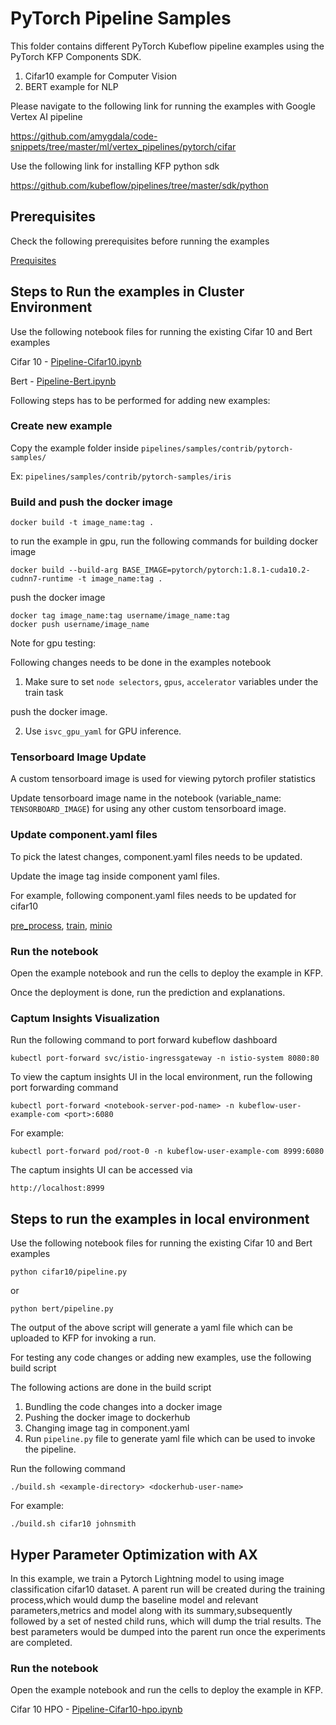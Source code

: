 # PyTorch Pipeline Samples

This folder contains different PyTorch Kubeflow pipeline examples using the PyTorch KFP Components SDK.

1. Cifar10 example for Computer Vision
2. BERT example for NLP

Please navigate to the following link for running the examples with Google Vertex AI pipeline

https://github.com/amygdala/code-snippets/tree/master/ml/vertex_pipelines/pytorch/cifar

Use the following link for installing KFP python sdk

https://github.com/kubeflow/pipelines/tree/master/sdk/python

## Prerequisites

Check the following prerequisites before running the examples

[Prequisites](prerequisites.md)

## Steps to Run the examples in Cluster Environment

Use the following notebook files for running the existing Cifar 10 and Bert examples

Cifar 10 - [Pipeline-Cifar10.ipynb](Pipeline-Cifar10.ipynb)

Bert - [Pipeline-Bert.ipynb](Pipeline-Bert.ipynb)

Following steps has to be performed for adding new examples:

### Create new example

Copy the example folder inside `pipelines/samples/contrib/pytorch-samples/`

Ex: `pipelines/samples/contrib/pytorch-samples/iris`

### Build and push the docker image
```
docker build -t image_name:tag .
```

to run the example in gpu, run the following commands for building docker image

```
docker build --build-arg BASE_IMAGE=pytorch/pytorch:1.8.1-cuda10.2-cudnn7-runtime -t image_name:tag .
```

push the docker image

```
docker tag image_name:tag username/image_name:tag
docker push username/image_name
```

Note for gpu testing:

Following changes needs to be done in the examples notebook

1. Make sure to set `node selectors`, `gpus`, `accelerator` variables under the train task

push the docker image.

2. Use `isvc_gpu_yaml` for GPU inference.

### Tensorboard Image Update

A custom tensorboard image is used for viewing pytorch profiler statistics

Update tensorboard image name in the notebook (variable_name: `TENSORBOARD_IMAGE`) for using any other custom tensorboard image.

### Update component.yaml files

To pick the latest changes, component.yaml files needs to be updated.

Update the image tag inside component yaml files.

For example, following component.yaml files needs to be updated for cifar10

[pre_process](cifar10/yaml/pre_process/component.yaml), [train](cifar10/yaml/train/component.yaml), [minio](common/minio/component.yaml)

### Run the notebook

Open the example notebook and run the cells to deploy the example in KFP.

Once the deployment is done, run the prediction and explanations.


### Captum Insights Visualization

Run the following command to port forward kubeflow dashboard

```
kubectl port-forward svc/istio-ingressgateway -n istio-system 8080:80
```

To view the captum insights UI in the local environment, run the following port forwarding command

```
kubectl port-forward <notebook-server-pod-name> -n kubeflow-user-example-com <port>:6080
```

For example:

```
kubectl port-forward pod/root-0 -n kubeflow-user-example-com 8999:6080
```

The captum insights UI can be accessed via

```
http://localhost:8999
```



## Steps to run the examples in local environment

Use the following notebook files for running the existing Cifar 10 and Bert examples

`python cifar10/pipeline.py`

or

`python bert/pipeline.py`

The output of the above script will generate a yaml file which can be uploaded to KFP for invoking a run.


For testing any code changes or adding new examples, use the following build script 

The following actions are done in the build script

1. Bundling the code changes into a docker image
2. Pushing the docker image to dockerhub
3. Changing image tag in component.yaml
4. Run `pipeline.py` file to generate yaml file which can be used to invoke the pipeline.

Run the following command

`./build.sh <example-directory> <dockerhub-user-name>`

For example:

`./build.sh cifar10 johnsmith` 

## Hyper Parameter Optimization with AX

In this example, we train a Pytorch Lightning model to using image classification cifar10 dataset. A parent run will be created during the training process,which would dump the baseline model and relevant parameters,metrics and model along with its summary,subsequently followed by a set of nested child runs, which will dump the trial results. The best parameters would be dumped into the parent run once the experiments are completed.

### Run the notebook

Open the example notebook and run the cells to deploy the example in KFP.

Cifar 10 HPO - [Pipeline-Cifar10-hpo.ipynb](Pipeline-Cifar10-hpo.ipynb)
